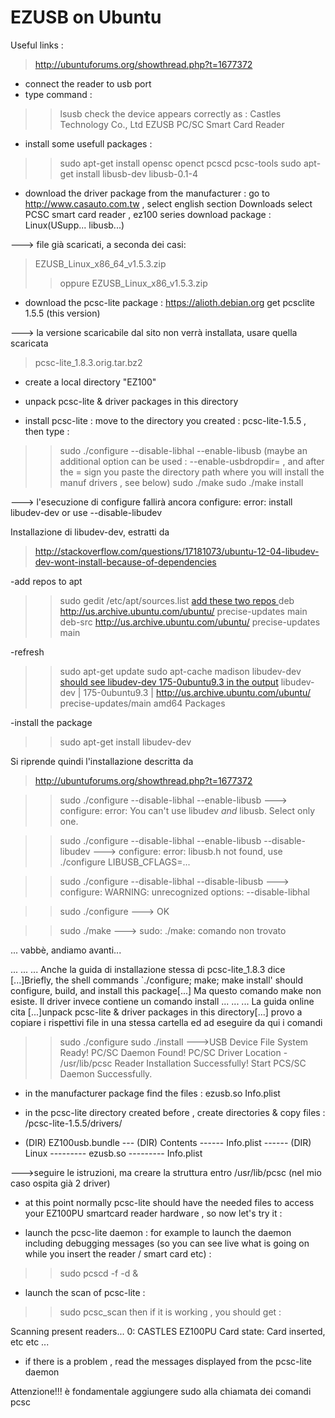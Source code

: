 # EZUSB on Ubuntu #

Useful links :
> http://ubuntuforums.org/showthread.php?t=1677372


- connect the reader to usb port
- type command :
>> lsusb
check the device appears correctly as :
Castles Technology Co., Ltd EZUSB PC/SC Smart Card Reader


- install some usefull packages :
>> sudo apt-get install opensc openct pcscd pcsc-tools
>> sudo apt-get install libusb-dev libusb-0.1-4


- download the driver package from the manufacturer :
go to http://www.casauto.com.tw , select english
section Downloads
select PCSC smart card reader , ez100 series
download package : Linux(USupp... libusb...)


---> file già scaricati, a seconda dei casi:
> EZUSB\_Linux\_x86\_64\_v1.5.3.zip
> > oppure
> > EZUSB\_Linux\_x86\_v1.5.3.zip


- download the pcsc-lite package :
https://alioth.debian.org
get pcsclite 1.5.5 (this version)


---> la versione scaricabile dal sito non verrà installata, usare quella scaricata

> pcsc-lite\_1.8.3.orig.tar.bz2


- create a local directory "EZ100"
- unpack pcsc-lite & driver packages in this directory


- install pcsc-lite : move to the directory you created : pcsc-lite-1.5.5 , then type :
>> sudo ./configure --disable-libhal --enable-libusb
(maybe an additional option can be used : --enable-usbdropdir= , and after the = sign you paste the directory path where you will install the manuf drivers , see below)
>> sudo ./make
>> sudo ./make install


---> l'esecuzione di configure fallirà ancora
configure: error: install libudev-dev or use --disable-libudev


Installazione di libudev-dev, estratti da
> http://stackoverflow.com/questions/17181073/ubuntu-12-04-libudev-dev-wont-install-because-of-dependencies


-add repos to apt
>> sudo gedit /etc/apt/sources.list
> [add these two repos ](.md)
deb http://us.archive.ubuntu.com/ubuntu/ precise-updates main
deb-src http://us.archive.ubuntu.com/ubuntu/ precise-updates main


-refresh
>> sudo apt-get update
>> sudo apt-cache madison libudev-dev
> [should see libudev-dev 175-0ubuntu9.3 in the output](you.md)
libudev-dev | 175-0ubuntu9.3 | http://us.archive.ubuntu.com/ubuntu/ precise-updates/main amd64 Packages


-install the package
>> sudo apt-get install libudev-dev


Si riprende quindi l'installazione descritta da
> http://ubuntuforums.org/showthread.php?t=1677372


>> sudo ./configure --disable-libhal --enable-libusb
---> configure: error: You can't use libudev _and_ libusb. Select only one.


>> sudo ./configure --disable-libhal --enable-libusb --disable-libudev
---> configure: error: libusb.h not found, use ./configure LIBUSB\_CFLAGS=...


>> sudo ./configure --disable-libhal --disable-libusb
---> configure: WARNING: unrecognized options: --disable-libhal


>> sudo ./configure
---> OK


>> sudo ./make
---> sudo: ./make: comando non trovato


... vabbè, andiamo avanti...

...
...
...
Anche la guida di installazione stessa di pcsc-lite\_1.8.3 dice
[...]Briefly, the shell commands `./configure; make; make install' should configure, build, and install this package[...]
Ma questo comando make non esiste. Il driver invece contiene un comando install
...
...
...
La guida online cita
[...]unpack pcsc-lite & driver packages in this directory[...]
provo a copiare i rispettivi file in una stessa cartella ed ad eseguire da qui i comandi


>> sudo ./configure
>> sudo ./install
--->USB Device File System Ready!
> PC/SC Daemon Found!
> PC/SC Driver Location - /usr/lib/pcsc
> Reader Installation Successfully!
> Start PCS/SC Daemon Successfully.


- in the manufacturer package find the files :
ezusb.so
Info.plist

- in the pcsc-lite directory created before , create directories & copy files :
/pcsc-lite-1.5.5/drivers/
- (DIR) EZ100usb.bundle
--- (DIR) Contents
------ Info.plist
------ (DIR) Linux
--------- ezusb.so
--------- Info.plist


--->seguire le istruzioni, ma creare la struttura entro /usr/lib/pcsc (nel mio caso ospita già 2 driver)


- at this point normally pcsc-lite should have the needed files to access your EZ100PU smartcard reader hardware , so now let's try it :

- launch the pcsc-lite daemon :
for example to launch the daemon including debugging messages (so you can see live what is going on while you insert the reader / smart card etc) :
>> sudo pcscd -f -d &

- launch the scan of pcsc-lite :
>> sudo pcsc\_scan
then if it is working , you should get :

Scanning present readers...
0: CASTLES EZ100PU
Card state: Card inserted, etc etc ...


- if there is a problem , read the messages displayed from the pcsc-lite daemon



Attenzione!!!
è fondamentale aggiungere sudo alla chiamata dei comandi pcsc